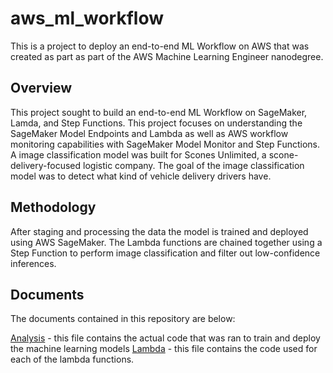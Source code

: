 # aws_ml_workflow
 
This is a project to deploy an end-to-end ML Workflow on AWS that was created as part as part of the AWS Machine Learning Engineer nanodegree. 

## Overview

This project sought to build an end-to-end ML Workflow on SageMaker, Lamda, and Step Functions. This project focuses on understanding the SageMaker Model Endpoints and Lambda as well as AWS workflow monitoring capabilities with SageMaker Model Monitor and Step Functions. A image classification model was built for Scones Unlimited, a scone-delivery-focused logistic company. The goal of the image classification model was to detect what kind of vehicle delivery drivers have. 

## Methodology

After staging and processing the data the model is trained and deployed using AWS SageMaker. The Lambda functions are chained together using a Step Function to perform image classification and filter out low-confidence inferences. 

## Documents
The documents contained in this repository are below: 

[Analysis](analysis.ipynb) - this file contains the actual code that was ran to train and deploy the machine learning models
[Lambda](lambda_function.py) - this file contains the code used for each of the lambda functions.
